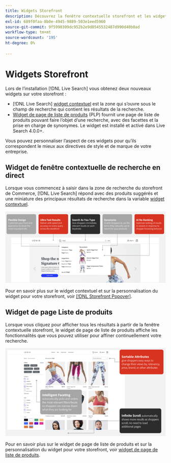 ```yaml
---
title: Widgets Storefront
description: Découvrez la fenêtre contextuelle storefront et les widgets de page de liste de produits.
exl-id: 689f0faa-8b0e-4945-9889-503e1eed5960
source-git-commit: 9f5990309dc952b2e9d8545532487d990d40b0ad
workflow-type: tm+mt
source-wordcount: '195'
ht-degree: 0%

---
```


# Widgets Storefront

Lors de l’installation [!DNL Live Search] vous obtenez deux nouveaux widgets sur votre storefront :

- [!DNL Live Search] [widget contextuel](storefront-popover.md) est la zone qui s’ouvre sous le champ de recherche qui contient les résultats de la recherche.
- [Widget de page de liste de produits](plp-styling.md) (PLP) fournit une page de liste de produits pouvant faire l’objet d’une recherche, avec des facettes et la prise en charge de synonymes. Le widget est installé et activé dans Live Search 4.0.0+.

Vous pouvez personnaliser l’aspect de ces widgets pour qu’ils correspondent le mieux aux directives de style et de marque de votre entreprise.

## Widget de fenêtre contextuelle de recherche en direct

Lorsque vous commencez à saisir dans la zone de recherche du storefront de Commerce, [!DNL Live Search] répond avec des produits suggérés et une miniature des principaux résultats de recherche dans la variable [widget contextuel](storefront-popover.md).

![widget contextuel](assets/ls-search-popover.png)

Pour en savoir plus sur le widget contextuel et sur la personnalisation du widget pour votre storefront, voir [[!DNL Storefront Popover]](storefront-popover.md).

## Widget de page Liste de produits

Lorsque vous cliquez pour afficher tous les résultats à partir de la fenêtre contextuelle storefront, le widget de page de liste de produits affiche les fonctionnalités que vous pouvez utiliser pour affiner continuellement votre recherche.

![Widget de page Liste de produits](assets/ls-plp.png)

Pour en savoir plus sur le widget de page de liste de produits et sur la personnalisation du widget pour votre storefront, voir [widget de page de liste de produits](plp-styling.md).
